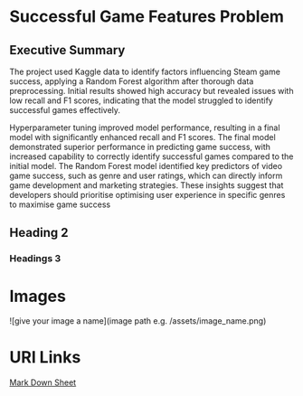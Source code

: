 # Successful Game Features Problem

## Executive Summary

The project used Kaggle data to identify factors influencing Steam game success, applying a Random Forest algorithm after thorough data preprocessing. 
Initial results showed high accuracy but revealed issues with low recall and F1 scores, indicating that the model struggled to identify successful 
games effectively.

Hyperparameter tuning improved model performance, resulting in a final model with significantly enhanced recall and F1 scores. The final model 
demonstrated superior performance in predicting game success, with increased capability to correctly identify successful games compared to the 
initial model. The Random Forest model identified key predictors of video game success, such as genre and user ratings, which can directly inform 
game development and marketing strategies. These insights suggest that developers should prioritise optimising user experience in specific genres to 
maximise game success

## Heading 2

### Headings 3

# Images
![give your image a name](image path e.g. /assets/image_name.png)

# URl Links
[Mark Down Sheet](https://www.markdownguide.org/cheat-sheet/)
